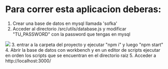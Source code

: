 
<h1>Para correr esta aplicacion deberas:</h1>

1. Crear una base de datos en mysql llamada 'sofka'
2. Acceder al directorio /src/utils/database.js y modificar "TU_PASSWORD" con la password que tengas en mysql
<img src="https://i.ibb.co/gPjt0KZ/Captura-de-pantalla-2022-04-28-093854.png"/>
3. entrar a la carpeta del proyecto y ejecutar "npm i" y luego "npm start"
4. Abrir la base de datos con workbench y en un editor de scripts ejecutar en orden los scripts que se encuentran en el directorio raiz
5. Acceder a http://localhost:3000/

